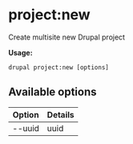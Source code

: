 # project:new
Create multisite new Drupal project

**Usage:**
```
drupal project:new [options]
```

## Available options
Option | Details
-------|-------------
--uuid | uuid
